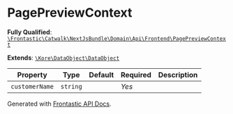 #  PagePreviewContext

**Fully Qualified**: [`\Frontastic\Catwalk\NextJsBundle\Domain\Api\Frontend\PagePreviewContext`](../../../../../../src/php/NextJsBundle/Domain/Api/Frontend/PagePreviewContext.php)

**Extends**: [`\Kore\DataObject\DataObject`](https://github.com/kore/DataObject)

Property|Type|Default|Required|Description
--------|----|-------|--------|-----------
`customerName` | `string` |  | *Yes* | 

Generated with [Frontastic API Docs](https://github.com/FrontasticGmbH/apidocs).
